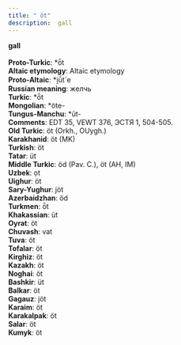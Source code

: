 ```yaml
---
title: " öt"
description:  gall
---
```

<strong> gall</strong><br><br>
<strong>Proto-Turkic</strong>:  *ȫt<br>
<strong>Altaic etymology</strong>:  Altaic etymology<br>
<strong> Proto-Altaic</strong>:  *i̯ū́t`e<br>
<strong>Russian meaning</strong>:  желчь<br>
<strong>Turkic</strong>:  *ȫt<br>
<strong>Mongolian</strong>:  *öte-<br>
<strong>Tungus-Manchu</strong>:  *üt-<br>
<strong>Comments</strong>:  EDT 35, VEWT 376, ЭСТЯ 1, 504-505.<br>
<strong>Old Turkic</strong>:  öt (Orkh., OUygh.)<br>
<strong>Karakhanid</strong>:  öt (MK)<br>
<strong>Turkish</strong>:  öt<br>
<strong>Tatar</strong>:  üt<br>
<strong>Middle Turkic</strong>:  öd (Pav. C.), öt (AH, IM)<br>
<strong>Uzbek</strong>:  ọt<br>
<strong>Uighur</strong>:  öt<br>
<strong>Sary-Yughur</strong>:  jöt<br>
<strong>Azerbaidzhan</strong>:  öd<br>
<strong>Turkmen</strong>:  ȫt<br>
<strong>Khakassian</strong>:  üt<br>
<strong>Oyrat</strong>:  öt<br>
<strong>Chuvash</strong>:  vat<br>
<strong>Tuva</strong>:  öt<br>
<strong>Tofalar</strong>:  öt<br>
<strong>Kirghiz</strong>:  öt<br>
<strong>Kazakh</strong>:  öt<br>
<strong>Noghai</strong>:  öt<br>
<strong>Bashkir</strong>:  üt<br>
<strong>Balkar</strong>:  öt<br>
<strong>Gagauz</strong>:  jöt<br>
<strong>Karaim</strong>:  öt<br>
<strong>Karakalpak</strong>:  öt<br>
<strong>Salar</strong>:  öt<br>
<strong>Kumyk</strong>:  öt<br>


